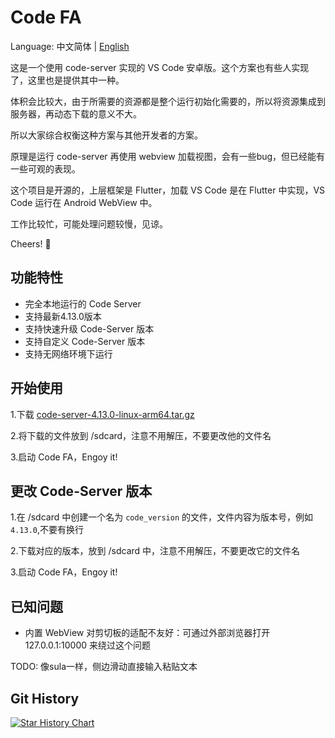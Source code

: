 # Code FA

Language: 中文简体 | [English](README.md)

这是一个使用 code-server 实现的 VS Code 安卓版。这个方案也有些人实现了，这里也是提供其中一种。

体积会比较大，由于所需要的资源都是整个运行初始化需要的，所以将资源集成到服务器，再动态下载的意义不大。

所以大家综合权衡这种方案与其他开发者的方案。

原理是运行 code-server 再使用 webview 加载视图，会有一些bug，但已经能有一些可观的表现。

这个项目是开源的，上层框架是 Flutter，加载 VS Code 是在 Flutter 中实现，VS Code 运行在 Android WebView 中。

工作比较忙，可能处理问题较慢，见谅。

Cheers! 🍻

## 功能特性

- 完全本地运行的 Code Server
- 支持最新4.13.0版本
- 支持快速升级 Code-Server 版本
- 支持自定义 Code-Server 版本
- 支持无网络环境下运行

## 开始使用

1.下载 [code-server-4.13.0-linux-arm64.tar.gz](https://github.com/coder/code-server/releases/download/v4.13.0/code-server-4.13.0-linux-arm64.tar.gz)

2.将下载的文件放到 /sdcard，注意不用解压，不要更改他的文件名

3.启动 Code FA，Engoy it!

## 更改 Code-Server 版本

1.在 /sdcard 中创建一个名为 `code_version` 的文件，文件内容为版本号，例如 `4.13.0`,不要有换行

2.下载对应的版本，放到 /sdcard 中，注意不用解压，不要更改它的文件名

3.启动 Code FA，Engoy it!

## 已知问题

- 内置 WebView 对剪切板的适配不友好：可通过外部浏览器打开 127.0.0.1:10000 来绕过这个问题

TODO: 像sula一样，侧边滑动直接输入粘贴文本

## Git History

[![Star History Chart](https://api.star-history.com/svg?repos=nightmare-space/adb_kit&type=Date)](https://star-history.com/#nightmare-space/adb_kit&Date)